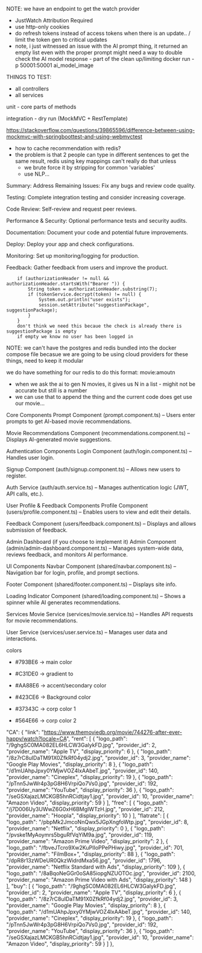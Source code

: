 NOTE: we have an endpoint to get the watch provider
- JustWatch Attribution Required
- use http-only cookies
- do refresh tokens instead of access tokens when there is an update.. / limit the token gen to critical updates
- note, i just witnessed an issue with the AI prompt thing, it returned an empty list even with the proper prompt
  might need a way to double check the AI model response - part of the clean up/limiting
docker run -p 50001:50001 ai_model_image



THINGS TO TEST:
- all controllers
- all services


unit - core parts of methods

integration - dry run (MockMVC + RestTemplate)

https://stackoverflow.com/questions/39865596/difference-between-using-mockmvc-with-springboottest-and-using-webmvctest



- how to cache recommendation with redis?
- the problem is that 2 people can type in different sentences to get the same result, redis using key mappings can't really do that unless
  - we brute force it by stripping for common 'variables'
  - use NLP...


<!-- NOTE:
our Python server runs on HTTP/1.1, to fix this we are on the spring side referencing 1.1, but you can also get aroudn this with TLS

 -->


 Summary:
Address Remaining Issues: Fix any bugs and review code quality.

Testing: Complete integration testing and consider increasing coverage.

Code Review: Self-review and request peer reviews.

Performance & Security: Optional performance tests and security audits.

Documentation: Document your code and potential future improvements.

Deploy: Deploy your app and check configurations.

Monitoring: Set up monitoring/logging for production.

Feedback: Gather feedback from users and improve the product.




        if (authorizationHeader != null && authorizationHeader.startsWith("Bearer ")) {
            String token = authorizationHeader.substring(7);
            if (tokenService.decrypt(token) != null) {
                System.out.println("user exists");
                session.setAttribute("suggestionPackage", suggestionPackage);             
            }
        }
        don't think we need this becaue the check is already there is suggestionPackage is empty
        if empty we know no user has been logged in


  NOTE: we can't have the postgres and redis bundled into the docker compose file
  becasue we are going to be using cloud providers for these things, need to keep
  it modular 



  we do have something for our redis to do this format: movie:amoutn
  - when we ask the ai to gen N movies, it gives us N in a list - mighit not be accurate but still is a number
  - we can use that to append the thing and the current code does get use our movie...



  Core Components
Prompt Component (prompt.component.ts) – Users enter prompts to get AI-based movie recommendations.

Movie Recommendations Component (recommendations.component.ts) – Displays AI-generated movie suggestions.

Authentication Components
Login Component (auth/login.component.ts) – Handles user login.

Signup Component (auth/signup.component.ts) – Allows new users to register.

Auth Service (auth/auth.service.ts) – Manages authentication logic (JWT, API calls, etc.).

User Profile & Feedback Components
Profile Component (users/profile.component.ts) – Enables users to view and edit their details.

Feedback Component (users/feedback.component.ts) – Displays and allows submission of feedback.

Admin Dashboard (if you choose to implement it)
Admin Component (admin/admin-dashboard.component.ts) – Manages system-wide data, reviews feedback, and monitors AI performance.

UI Components
Navbar Component (shared/navbar.component.ts) – Navigation bar for login, profile, and prompt sections.

Footer Component (shared/footer.component.ts) – Displays site info.

Loading Indicator Component (shared/loading.component.ts) – Shows a spinner while AI generates recommendations.

Services
Movie Service (services/movie.service.ts) – Handles API requests for movie recommendations.

User Service (services/user.service.ts) – Manages user data and interactions.




colors
- #793BE6 -> main color
- #C31DE0 -> gradient to 
- #AA88E6 -> accent/secondary color
- #423CE6 -> Background color

- #37343C -> corp color 1
- #564E66 -> corp color 2



 "CA": {
      "link": "https://www.themoviedb.org/movie/744276-after-ever-happy/watch?locale=CA",
      "rent": [
        {
          "logo_path": "/9ghgSC0MA082EL6HLCW3GalykFD.jpg",
          "provider_id": 2,
          "provider_name": "Apple TV",
          "display_priority": 6
        },
        {
          "logo_path": "/8z7rC8uIDaTM91X0ZfkRf04ydj2.jpg",
          "provider_id": 3,
          "provider_name": "Google Play Movies",
          "display_priority": 8
        },
        {
          "logo_path": "/d1mUAhpJpxy0YMjwVOZ4lxAAbeT.jpg",
          "provider_id": 140,
          "provider_name": "Cineplex",
          "display_priority": 19
        },
        {
          "logo_path": "/pTnn5JwWr4p3pG8H6VrpiQo7Vs0.jpg",
          "provider_id": 192,
          "provider_name": "YouTube",
          "display_priority": 36
        },
        {
          "logo_path": "/seGSXajazLMCKGB5hnRCidtjay1.jpg",
          "provider_id": 10,
          "provider_name": "Amazon Video",
          "display_priority": 59
        }
      ],
      "free": [
        {
          "logo_path": "/j7D006Uy3UWwZ6G0xH6BMgIWTzH.jpg",
          "provider_id": 212,
          "provider_name": "Hoopla",
          "display_priority": 10
        }
      ],
      "flatrate": [
        {
          "logo_path": "/pbpMk2JmcoNnQwx5JGpXngfoWtp.jpg",
          "provider_id": 8,
          "provider_name": "Netflix",
          "display_priority": 0
        },
        {
          "logo_path": "/pvske1MyAoymrs5bguRfVqYiM9a.jpg",
          "provider_id": 119,
          "provider_name": "Amazon Prime Video",
          "display_priority": 2
        },
        {
          "logo_path": "/fbveJTcro9Xw2KuPIIoPPePHiwy.jpg",
          "provider_id": 701,
          "provider_name": "FilmBox+",
          "display_priority": 88
        },
        {
          "logo_path": "/dpR8r13zWDeUR0QkzWidrdMxa56.jpg",
          "provider_id": 1796,
          "provider_name": "Netflix Standard with Ads",
          "display_priority": 109
        },
        {
          "logo_path": "/8aBqoNeGGr0oSA85iopgNZUOTOc.jpg",
          "provider_id": 2100,
          "provider_name": "Amazon Prime Video with Ads",
          "display_priority": 148
        }
      ],
      "buy": [
        {
          "logo_path": "/9ghgSC0MA082EL6HLCW3GalykFD.jpg",
          "provider_id": 2,
          "provider_name": "Apple TV",
          "display_priority": 6
        },
        {
          "logo_path": "/8z7rC8uIDaTM91X0ZfkRf04ydj2.jpg",
          "provider_id": 3,
          "provider_name": "Google Play Movies",
          "display_priority": 8
        },
        {
          "logo_path": "/d1mUAhpJpxy0YMjwVOZ4lxAAbeT.jpg",
          "provider_id": 140,
          "provider_name": "Cineplex",
          "display_priority": 19
        },
        {
          "logo_path": "/pTnn5JwWr4p3pG8H6VrpiQo7Vs0.jpg",
          "provider_id": 192,
          "provider_name": "YouTube",
          "display_priority": 36
        },
        {
          "logo_path": "/seGSXajazLMCKGB5hnRCidtjay1.jpg",
          "provider_id": 10,
          "provider_name": "Amazon Video",
          "display_priority": 59
        }
      ]
    },